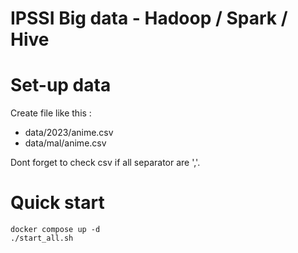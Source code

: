 # IPSSI Big data - Hadoop / Spark / Hive

# Set-up data
Create file like this :
* data/2023/anime.csv
* data/mal/anime.csv

Dont forget to check csv if all separator are ','.

# Quick start

~~~
docker compose up -d
./start_all.sh
~~~
